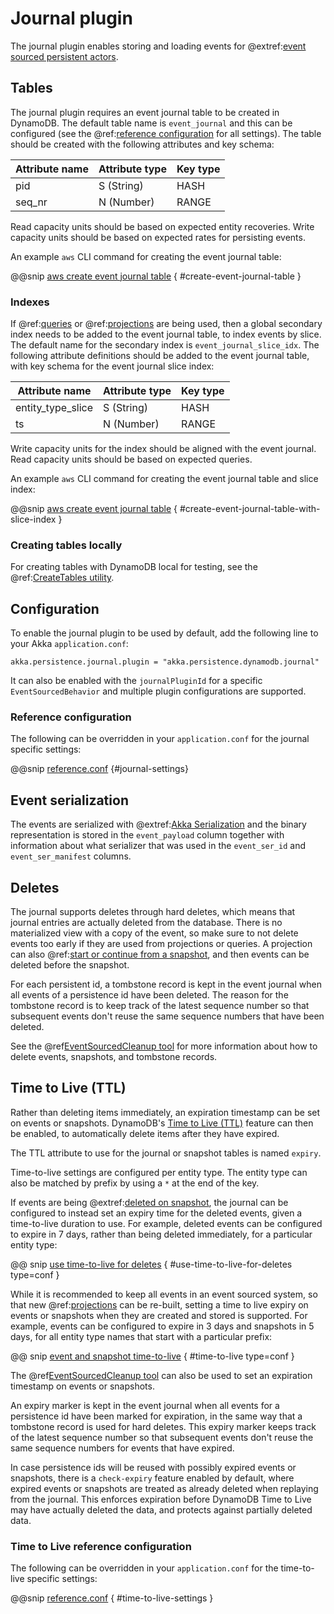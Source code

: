 # Journal plugin

The journal plugin enables storing and loading events for
@extref:[event sourced persistent actors](akka:typed/persistence.html).

## Tables

The journal plugin requires an event journal table to be created in DynamoDB. The default table name is `event_journal`
and this can be configured (see the @ref:[reference configuration](#reference-configuration) for all settings). The
table should be created with the following attributes and key schema:

| Attribute name | Attribute type | Key type |
| -------------- | -------------- | -------- |
| pid            | S (String)     | HASH     |
| seq_nr         | N (Number)     | RANGE    |

Read capacity units should be based on expected entity recoveries. Write capacity units should be based on expected
rates for persisting events.

An example `aws` CLI command for creating the event journal table:

@@snip [aws create event journal table](/scripts/create-tables.sh) { #create-event-journal-table }

### Indexes

If @ref:[queries](query.md) or @ref:[projections](projection.md) are being used, then a global secondary index needs to
be added to the event journal table, to index events by slice. The default name for the secondary index is
`event_journal_slice_idx`. The following attribute definitions should be added to the event journal table, with key
schema for the event journal slice index:

| Attribute name    | Attribute type | Key type |
| ----------------- | -------------- | -------- |
| entity_type_slice | S (String)     | HASH     |
| ts                | N (Number)     | RANGE    |

Write capacity units for the index should be aligned with the event journal. Read capacity units should be based on
expected queries.

An example `aws` CLI command for creating the event journal table and slice index:

@@snip [aws create event journal table](/scripts/create-tables.sh) { #create-event-journal-table-with-slice-index }

### Creating tables locally

For creating tables with DynamoDB local for testing, see the
@ref:[CreateTables utility](getting-started.md#creating-tables-locally).

## Configuration

To enable the journal plugin to be used by default, add the following line to your Akka `application.conf`:

```
akka.persistence.journal.plugin = "akka.persistence.dynamodb.journal"
```

It can also be enabled with the `journalPluginId` for a specific `EventSourcedBehavior` and multiple plugin
configurations are supported.

### Reference configuration

The following can be overridden in your `application.conf` for the journal specific settings:

@@snip [reference.conf](/core/src/main/resources/reference.conf) {#journal-settings}

## Event serialization

The events are serialized with @extref:[Akka Serialization](akka:serialization.html) and the binary representation
is stored in the `event_payload` column together with information about what serializer that was used in the
`event_ser_id` and `event_ser_manifest` columns.

## Deletes

The journal supports deletes through hard deletes, which means that journal entries are actually deleted from the
database. There is no materialized view with a copy of the event, so make sure to not delete events too early if they
are used from projections or queries. A projection can also @ref:[start or continue from a
snapshot](query.md#eventsbyslicesstartingfromsnapshots), and then events can be deleted before the snapshot.

For each persistent id, a tombstone record is kept in the event journal when all events of a persistence id have been
deleted. The reason for the tombstone record is to keep track of the latest sequence number so that subsequent events
don't reuse the same sequence numbers that have been deleted.

See the @ref[EventSourcedCleanup tool](cleanup.md#event-sourced-cleanup-tool) for more information about how to delete
events, snapshots, and tombstone records.

## Time to Live (TTL)

Rather than deleting items immediately, an expiration timestamp can be set on events or snapshots. DynamoDB's [Time to
Live (TTL)][ttl] feature can then be enabled, to automatically delete items after they have expired.

The TTL attribute to use for the journal or snapshot tables is named `expiry`.

Time-to-live settings are configured per entity type. The entity type can also be matched by prefix by using a `*` at
the end of the key.

If events are being @extref:[deleted on snapshot](akka:typed/persistence-snapshot.html#event-deletion), the journal can
be configured to instead set an expiry time for the deleted events, given a time-to-live duration to use. For example,
deleted events can be configured to expire in 7 days, rather than being deleted immediately, for a particular entity
type:

@@ snip [use time-to-live for deletes](/docs/src/test/scala/docs/config/TimeToLiveSettingsDocExample.scala) { #use-time-to-live-for-deletes type=conf }

While it is recommended to keep all events in an event sourced system, so that new @ref:[projections](projection.md)
can be re-built, setting a time to live expiry on events or snapshots when they are created and stored is supported.
For example, events can be configured to expire in 3 days and snapshots in 5 days, for all entity type names that start
with a particular prefix:

@@ snip [event and snapshot time-to-live](/docs/src/test/scala/docs/config/TimeToLiveSettingsDocExample.scala) { #time-to-live type=conf }

The @ref[EventSourcedCleanup tool](cleanup.md#event-sourced-cleanup-tool) can also be used to set an expiration
timestamp on events or snapshots.

An expiry marker is kept in the event journal when all events for a persistence id have been marked for expiration, in
the same way that a tombstone record is used for hard deletes. This expiry marker keeps track of the latest sequence
number so that subsequent events don't reuse the same sequence numbers for events that have expired.

In case persistence ids will be reused with possibly expired events or snapshots, there is a `check-expiry` feature
enabled by default, where expired events or snapshots are treated as already deleted when replaying from the journal.
This enforces expiration before DynamoDB Time to Live may have actually deleted the data, and protects against
partially deleted data.

### Time to Live reference configuration

The following can be overridden in your `application.conf` for the time-to-live specific settings:

@@snip [reference.conf](/core/src/main/resources/reference.conf) { #time-to-live-settings }

[ttl]: https://docs.aws.amazon.com/amazondynamodb/latest/developerguide/TTL.html
